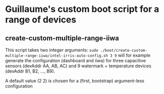 Guillaume's custom boot script for a range of devices
=====================================================

create-custom-multiple-range-iiwa
---------------------------------

This script takes two integer arguments:
    `sudo ./boot/create-custom-multiple-range-iiwa/intel-irris-auto-config.sh 3 9`
will for example generate the configuration (dashboard and iiwa) for three capacitive sensors (devAddr AA, AB, AC) and 9 watermark + temperature devices (devAddr B1, B2, ..., B9).

A default value (2 2) is chosen for a (first, bootstrap) argument-less configuration

